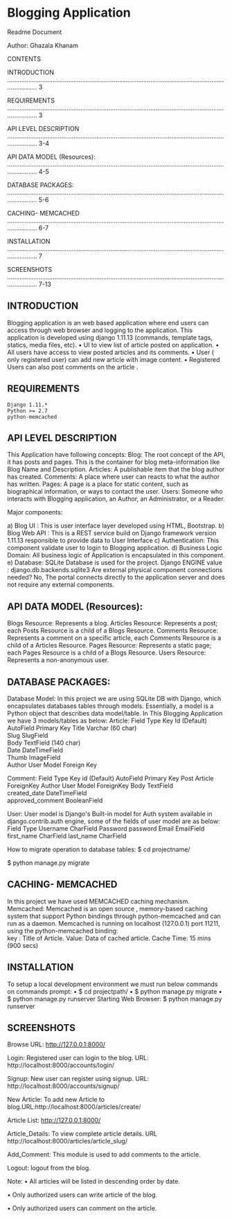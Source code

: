 # Blogging Application

 

Readme Document

Author: Ghazala Khanam










CONTENTS

INTRODUCTION
............................................................................................................................................. 3

REQUIREMENTS
............................................................................................................................................. 3

API LEVEL DESCRIPTION
............................................................................................................................................. 3-4

API DATA MODEL (Resources):
............................................................................................................................................. 4-5

DATABASE PACKAGES: 
............................................................................................................................................. 5-6

CACHING- MEMCACHED
............................................................................................................................................. 6-7
	
INSTALLATION
............................................................................................................................................. 7

SCREENSHOTS
............................................................................................................................................. 7-13













INTRODUCTION
---------------------------------------------------------------------------------------------------------------------
Blogging application is an web based application where end users can access through web browser and logging to the application. This application is developed using django 1.11.13 (commands, template tags, statics, media files, etc). 
•	UI to view list of article posted on application.
•	All users have access to view posted articles and its comments.
•	User ( only registered user) can add new article with image content.
•	Registered Users can also post comments on the article . 

REQUIREMENTS
---------------------------------------------------------------------------------------------------------------------
	Django 1.11.*
	Python >= 2.7
	python-memcached

API LEVEL DESCRIPTION
---------------------------------------------------------------------------------------------------------------------
This Application have following concepts:
Blog: The root concept of the API, it has posts and pages. This is the container for blog meta-information like Blog Name and Description.
Articles: A publishable item that the blog author has created.
Comments: A place where user can reacts to what the author has written.
Pages: A page is a place for static content, such as biographical information, or ways to contact the user.
Users: Someone who interacts with Blogging application, an Author, an Administrator, or a Reader.

Major components:
 
a)	Blog UI : This is user interface layer developed using HTML, Bootstrap.
b)	Blog Web API : This is a REST service build on Django framework version 1.11.13 responsible to provide data to User Interface
c)	Authentication: This component validate user to login to Blogging application.
d)	Business Logic Domain: All business logic of Application is encapsulated in this component.
e)	Database: SQLite Database is used for the project. 
 Django ENGINE value : django.db.backends.sqlite3
Are external physical component connections needed?
	No, The portal connects directly to the application server and does not require any external 	components.

API DATA MODEL (Resources):
---------------------------------------------------------------------------------------------------------------------
 
Blogs Resource: Represents a blog.
Articles Resource: Represents a post; each Posts Resource is a child of a Blogs Resource.
Comments Resource: Represents a comment on a specific article, each Comments Resource is a child of a Articles Resource.
Pages Resource: Represents a static page; each Pages Resource is a child of a Blogs Resource.
Users Resource: Represents a non-anonymous user.

DATABASE PACKAGES:
---------------------------------------------------------------------------------------------------------------------
Database Model:
In this project we are using  SQLite DB with Django, which encapsulates databases tables through models. Essentially, a model is a Python object that describes data model/table. In This Blogging Application we have 3 models/tables as below:
Article:
Field	Type	Key
Id (Default)	AutoField	Primary Key
Title	Varchar (60 char)	 
Slug	SlugField	 
Body	TextField (140 char)	 
Date	DateTimeField	 
Thumb	ImageField	 
Author	User Model	Foreign Key

Comment:
Field	Type	Key
id (Default)	AutoField	Primary Key
Post	Article	ForeignKey
Author	User Model	ForeignKey
Body	TextField	 
created_date	DateTimeField	 
approved_comment	BooleanField	 

User: User model is Django's Built-in model for Auth system available in django.contrib.auth engine, some of the fields of user model are as below:
Field	Type
Username	CharField
Password	password
Email	EmailField
first_name	CharField
last_name	CharField

How to migrate operation to database tables:
$ cd projectname/

$ python manage.py migrate

CACHING- MEMCACHED
---------------------------------------------------------------------------------------------------------------------
In this project we have used MEMCACHED caching mechanism.
Memcached:
Memcached is an open source , memory-based caching system that support  Python bindings through python-memcached and can run as a daemon. 
Memcached is running on localhost (127.0.0.1) port 11211, using the python-memcached binding:        
key : Title of Article.
Value: Data of cached article.
Cache Time: 15 mins (900 secs)

INSTALLATION
---------------------------------------------------------------------------------------------------------------------
To setup a local development environment we must run below commands on commands prompt:
•	$ cd projectpath/
•	$ python manage.py migrate
•	$ python manage.py runserver
Starting Web Browser: $ python manage.py runserver

SCREENSHOTS
---------------------------------------------------------------------------------------------------------------------
Browse URL:  http://127.0.0.1:8000/
 
Login: Registered user can login to the blog. URL: http://localhost:8000/accounts/login/

Signup: New user can register using signup. URL: http://localhost:8000/accounts/signup/

New Article: To add new Article to blog.URL:http://localhost:8000/articles/create/

Article List:  http://127.0.0.1:8000/

Article_Details: To view complete article details. URL http://localhost:8000/articles/article_slug/

Add_Comment: This module is used to add comments to the article.

Logout:  logout from the blog.
 

Note:
•	All articles will be listed in descending order by date.

•	Only authorized users can write article of the blog.

•	Only  authorized users can comment on the article.

